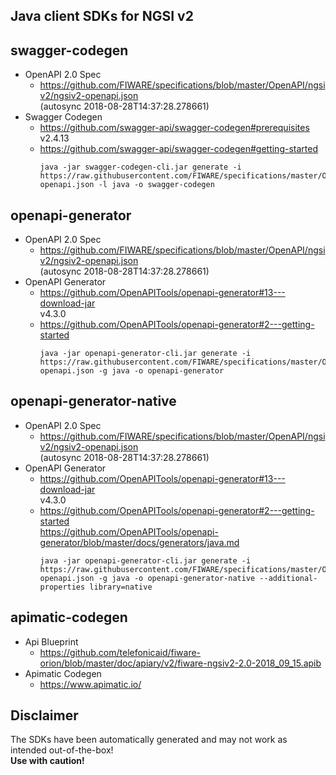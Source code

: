 ## Java client SDKs for NGSI v2

## swagger-codegen
* OpenAPI 2.0 Spec
  - https://github.com/FIWARE/specifications/blob/master/OpenAPI/ngsiv2/ngsiv2-openapi.json<br>
    (autosync 2018-08-28T14:37:28.278661)
* Swagger Codegen
  - https://github.com/swagger-api/swagger-codegen#prerequisites<br>
    v2.4.13
  - https://github.com/swagger-api/swagger-codegen#getting-started
    ```
    java -jar swagger-codegen-cli.jar generate -i https://raw.githubusercontent.com/FIWARE/specifications/master/OpenAPI/ngsiv2/ngsiv2-openapi.json -l java -o swagger-codegen
    ```

## openapi-generator
* OpenAPI 2.0 Spec
  - https://github.com/FIWARE/specifications/blob/master/OpenAPI/ngsiv2/ngsiv2-openapi.json<br>
    (autosync 2018-08-28T14:37:28.278661)
* OpenAPI Generator
  - https://github.com/OpenAPITools/openapi-generator#13---download-jar<br>
    v4.3.0
  - https://github.com/OpenAPITools/openapi-generator#2---getting-started
    ```
    java -jar openapi-generator-cli.jar generate -i https://raw.githubusercontent.com/FIWARE/specifications/master/OpenAPI/ngsiv2/ngsiv2-openapi.json -g java -o openapi-generator
    ```

## openapi-generator-native
* OpenAPI 2.0 Spec 
  - https://github.com/FIWARE/specifications/blob/master/OpenAPI/ngsiv2/ngsiv2-openapi.json<br>
    (autosync 2018-08-28T14:37:28.278661)
* OpenAPI Generator
  - https://github.com/OpenAPITools/openapi-generator#13---download-jar<br>
    v4.3.0
  - https://github.com/OpenAPITools/openapi-generator#2---getting-started<br>
    https://github.com/OpenAPITools/openapi-generator/blob/master/docs/generators/java.md
    ```
    java -jar openapi-generator-cli.jar generate -i https://raw.githubusercontent.com/FIWARE/specifications/master/OpenAPI/ngsiv2/ngsiv2-openapi.json -g java -o openapi-generator-native --additional-properties library=native
    ```

## apimatic-codegen
* Api Blueprint
  - https://github.com/telefonicaid/fiware-orion/blob/master/doc/apiary/v2/fiware-ngsiv2-2.0-2018_09_15.apib
* Apimatic Codegen
  - https://www.apimatic.io/

## Disclaimer
The SDKs have been automatically generated and may not work as intended out-of-the-box!<br>
<b>Use with caution!<b>